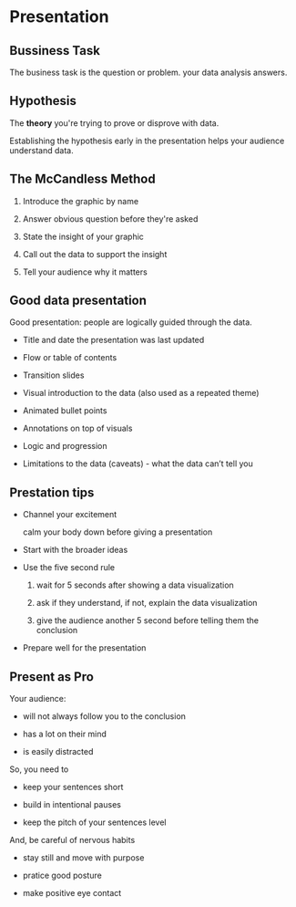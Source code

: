 # Presentation

## Bussiness Task

The business task is the question or problem. your data analysis answers.

## Hypothesis

The **theory** you're trying to prove or disprove with data.

Establishing the hypothesis early in the presentation helps your audience understand data.

## The McCandless Method

1. Introduce the graphic by name

2. Answer obvious question before they're asked

3. State the insight of your graphic

4. Call out the data to support the insight

5. Tell your audience why it matters

## Good data presentation

Good presentation: people are logically guided through the data.

- Title and date the presentation was last updated

- Flow or table of contents

- Transition slides

- Visual introduction to the data (also used as a repeated theme)

- Animated bullet points

- Annotations on top of visuals

- Logic and progression

- Limitations to the data (caveats) - what the data can’t tell you

## Prestation tips

- Channel your excitement

  calm your body down before giving a presentation

- Start with the broader ideas

- Use the five second rule

  1.  wait for 5 seconds after showing a data visualization

  2.  ask if they understand, if not, explain the data visualization

  3.  give the audience another 5 second before telling them the conclusion

- Prepare well for the presentation

## Present as Pro

Your audience:

- will not always follow you to the conclusion

- has a lot on their mind

- is easily distracted

So, you need to

- keep your sentences short

- build in intentional pauses

- keep the pitch of your sentences level

And, be careful of nervous habits

- stay still and move with purpose

- pratice good posture

- make positive eye contact
